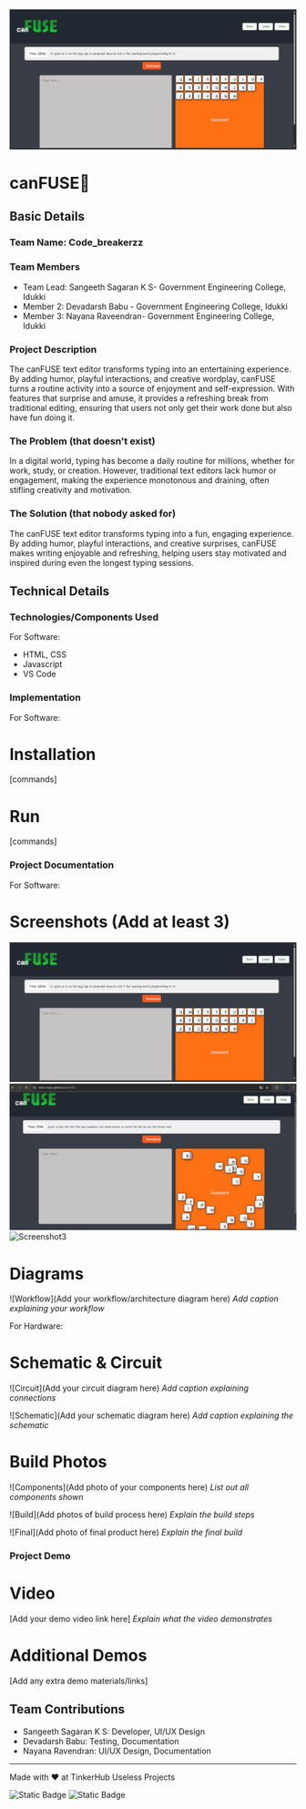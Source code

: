 <img width="1280" alt="readme-banner" src="https://github.com/devil-creator/canFUSE/blob/main/Screenshot%202024-11-02%20001830.png">

# canFUSE🎯


## Basic Details
### Team Name: Code_breakerzz


### Team Members
- Team Lead: Sangeeth Sagaran K S- Government Engineering College, Idukki
- Member 2: Devadarsh Babu -  Government Engineering College, Idukki
- Member 3: Nayana Raveendran-  Government Engineering College, Idukki

### Project Description
The canFUSE text editor transforms typing into an entertaining experience. By adding humor, playful interactions, and creative wordplay, canFUSE turns a routine activity into a source of enjoyment and self-expression. With features that surprise and amuse, it provides a refreshing break from traditional editing, ensuring that users not only get their work done but also have fun doing it.
### The Problem (that doesn't exist)
In a digital world, typing has become a daily routine for millions, whether for work, study, or creation. However, traditional text editors lack humor or engagement, making the experience monotonous and draining, often stifling creativity and motivation.

### The Solution (that nobody asked for)
The canFUSE text editor transforms typing into a fun, engaging experience. By adding humor, playful interactions, and creative surprises, canFUSE makes writing enjoyable and refreshing, helping users stay motivated and inspired during even the longest typing sessions.
## Technical Details

### Technologies/Components Used
For Software:
- HTML, CSS
- Javascript
- VS Code



### Implementation
For Software:
# Installation
[commands]

# Run
[commands]

### Project Documentation
For Software:

# Screenshots (Add at least 3)
![Screenshot1](./screenshot/screenshot1.png)
![Screenshot2](./screenshot/screenshot2.png)
![Screenshot3](./screenshot3.png)

# Diagrams
![Workflow](Add your workflow/architecture diagram here)
*Add caption explaining your workflow*

For Hardware:

# Schematic & Circuit
![Circuit](Add your circuit diagram here)
*Add caption explaining connections*

![Schematic](Add your schematic diagram here)
*Add caption explaining the schematic*

# Build Photos
![Components](Add photo of your components here)
*List out all components shown*

![Build](Add photos of build process here)
*Explain the build steps*

![Final](Add photo of final product here)
*Explain the final build*

### Project Demo
# Video
[Add your demo video link here]
*Explain what the video demonstrates*

# Additional Demos
[Add any extra demo materials/links]

## Team Contributions
- Sangeeth Sagaran K S: Developer, UI/UX Design
- Devadarsh Babu: Testing, Documentation
- Nayana Ravendran: UI/UX Design, Documentation

---
Made with ❤️ at TinkerHub Useless Projects 

![Static Badge](https://img.shields.io/badge/TinkerHub-24?color=%23000000&link=https%3A%2F%2Fwww.tinkerhub.org%2F)
![Static Badge](https://img.shields.io/badge/UselessProject--24-24?link=https%3A%2F%2Fwww.tinkerhub.org%2Fevents%2FQ2Q1TQKX6Q%2FUseless%2520Projects)